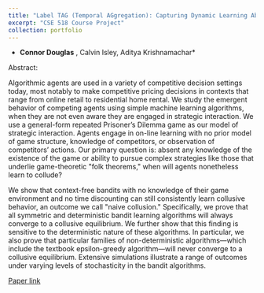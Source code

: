 ```yaml
---
title: "Label TAG (Temporal AGgregation): Capturing Dynamic Learning Ability in Label Aggregation"
excerpt: "CSE 518 Course Project"
collection: portfolio
---
```


* **Connor Douglas** , Calvin Isley, Aditya Krishnamachar*

Abstract:

Algorithmic agents are used in a variety of competitive decision settings today, most notably to make
competitive pricing decisions in contexts that range from online retail to residential home rental. We study
the emergent behavior of competing agents using simple machine learning algorithms, when they are not
even aware they are engaged in strategic interaction. We use a general-form repeated Prisoner’s Dilemma
game as our model of strategic interaction. Agents engage in on-line learning with no prior model of game
structure, knowledge of competitors, or observation of competitors’ actions. Our primary question is: absent
any knowledge of the existence of the game or ability to pursue complex strategies like those that underlie
game-theoretic "folk theorems," when will agents nonetheless learn to collude?

We show that context-free bandits with no knowledge of their game environment and no time discounting
can still consistently learn collusive behavior, an outcome we call "naive collusion." Specifically, we prove that
all symmetric and deterministic bandit learning algorithms will always converge to a collusive equilibrium.
We further show that this finding is sensitive to the deterministic nature of these algorithms. In particular, we
also prove that particular families of non-deterministic algorithms—which include the textbook epsilon-greedy
algorithm—will never converge to a collusive equilibrium. Extensive simulations illustrate a range of outcomes
under varying levels of stochasticity in the bandit algorithms.

[Paper link](/files/518_project.pdf)